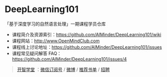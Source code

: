 # DeepLearning101

「基于深度学习的自然语言处理」一期课程学员仓库

- 课程简介及资源索引：https://github.com/AIMinder/DeepLearning101/wiki
- 课程网站：http://www.OpenMindClub.com
- 课程线上讨论地址：https://github.com/AIMinder/DeepLearning101/issues
- 课程常见疑问解答 FAQ：https://github.com/AIMinder/DeepLearning101/issues/4

> [开智学堂](http://www.openmindclub.com/) ：[微信订阅号](http://weixin.sogou.com/weixin?type=1&query=%E5%BC%80%E6%99%BA%E5%AD%A6%E5%A0%82&ie=utf8&_sug_=y&_sug_type_=) / [微博](http://weibo.com/openmindclub) / [推荐书单](http://www.douban.com/people/openmindclub/doulists/all) / [招聘](https://github.com/OpenMindClub/Share/wiki/InfoJob)
